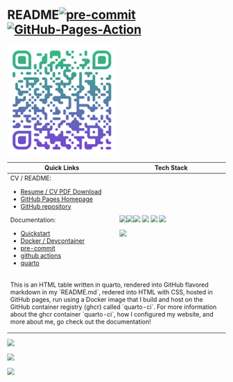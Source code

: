 # README[![pre-commit](https://img.shields.io/badge/pre--commit-enabled-brightgreen?logo=pre-commit.png)](https://github.com/pre-commit/pre-commit)[![GitHub-Pages-Action](https://github.com/cameronrutherford/cameronrutherford/actions/workflows/publish.yml/badge.svg?branch=main)](https://github.com/cameronrutherford/cameronrutherford/actions/workflows/publish.yml)


<p> <a href="https://cameronrutherford.quarto.pub/camerons-git-site/" target="_blank" rel="noreferrer"> <img src="./config/qr-code.svg" width="50%"/> </a>
&#10;
<table data-quarto-postprocess="true">
<colgroup>
<col style="width: 50%" />
<col style="width: 50%" />
</colgroup>
<thead>
<tr class="header">
<th data-quarto-table-cell-role="th">Quick Links</th>
<th data-quarto-table-cell-role="th">Tech Stack</th>
</tr>
</thead>
<tbody>
<tr class="odd">
<td>CV / README:
<ul>
<li><a
href="https://cameronrutherford.quarto.pub/camerons-git-site//resume/resume.html">Resume
/ CV PDF Download</a></li>
<li><a
href="https://cameronrutherford.quarto.pub/camerons-git-site/">GitHub
Pages Homepage</a></li>
<li><a
href="https://github.com/cameronrutherford/cameronrutherford">GitHub
repository</a></li>
</ul>
Documentation:
<ul>
<li><a
href="https://cameronrutherford.quarto.pub/camerons-git-site/config/quickstart.html">Quickstart</a></li>
<li><a
href="https://cameronrutherford.quarto.pub/camerons-git-site/config/devcontainer.html">Docker
/ Devcontainer</a></li>
<li><a
href="https://cameronrutherford.quarto.pub/camerons-git-site/config/pre-commit.html">pre-commit</a></li>
<li><a
href="https://cameronrutherford.quarto.pub/camerons-git-site/config/github-actions.html">github
actions</a></li>
<li><a
href="https://cameronrutherford.quarto.pub/camerons-git-site/config/quarto.html">quarto</a></li>
</ul></td>
<td><p><a href="https://quarto.org/" style="float: left;"
target="_blank" rel="noreferrer"><img
src="https://quarto.org/quarto.png" width="160" /></a></p>
<p><a href="https://www.freepnglogos.com/images/javascript-39398.html"
style="float: left;" target="_blank" rel="noreferrer"><img
src="https://www.freepnglogos.com/uploads/javascript-png/fix-html-css-javascript-for-website-logo-6.png"
width="160" /></a></p>
<p><a href="https://www.json.org/json-en.html" target="_blank"
rel="noreferrer"><img
src="https://www.vectorlogo.zone/logos/json/json-icon.svg"
width="40" /></a> <a href="https://www.docker.com/" target="_blank"
rel="noreferrer"><img
src="https://www.vectorlogo.zone/logos/docker/docker-tile.svg"
width="40" /></a> <a href="https://www.lua.org/" target="_blank"
rel="noreferrer"><img
src="https://www.vectorlogo.zone/logos/lua/lua-official.svg"
height="40" /></a> <a href="https://github.com/" target="_blank"
rel="noreferrer"><img
src="https://www.vectorlogo.zone/logos/github/github-icon.svg"
width="40" /></a></p>
<p><a href="https://www.latex-project.org/" style="float: left;"
target="_blank" rel="noreferrer"><img
src="https://upload.wikimedia.org/wikipedia/commons/4/45/LaTeX_project_logo_bird.svg"
width="160" /></a></p></td>
</tr>
<tr class="even">
<td colspan="2"><p>This is an HTML table written in quarto, rendered
into GitHub flavored markdown in my `README.md`, redered into HTML with
CSS, hosted in GitHub pages, run using a Docker image that I build and
host on the GitHub container registry (ghcr) called `quarto-ci`. For
more information about the ghcr container `quarto-ci`, how I configured
my website, and more about me, go check out the documentation!</p></td>
</tr>
</tbody>
</table>

&#10;<p> <a href="https://leetcode.com/cameronrutherford/" target="_blank" rel="noreferrer"><img src="https://leetcard.jacoblin.cool/cameronrutherford?theme=wtf&font=Darker%20Grotesque&ext=heatmap"/></a>
<p> <a href="https://cameronrutherford.github.io/cameronrutherford/index.html" target="_blank" rel="noreferrer"> <img src="https://github-readme-stats.vercel.app/api?username=cameronrutherford&show_icons=true&theme=nightowl"/> </a>
<p> <a href="https://git.io/streak-stats" target="_blank" rel="noreferrer"><img src="https://streak-stats.demolab.com?user=cameronrutherford&theme=nightowl&border_radius=2&date_format=j%20M%5B%20Y%5D&mode=weekly"/> </a>
